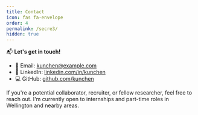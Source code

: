 ```yaml
---
title: Contact
icon: fas fa-envelope
order: 4
permalink: /secre3/
hidden: true
---
```


📬 **Let's get in touch!**

- 📧 Email: kunchen@example.com  
- 💼 LinkedIn: [linkedin.com/in/kunchen](https://linkedin.com/in/kunchen)  
- 💻 GitHub: [github.com/kunchen](https://github.com/kunchen)

If you're a potential collaborator, recruiter, or fellow researcher, feel free to reach out. I'm currently open to internships and part-time roles in Wellington and nearby areas.
